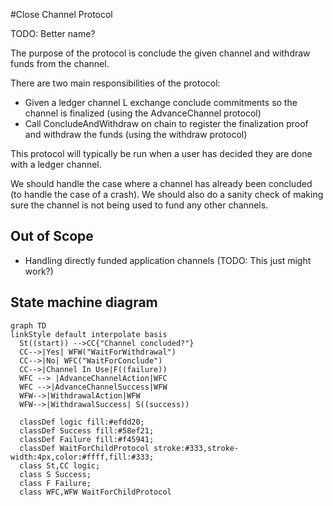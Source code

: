 #Close Channel Protocol

TODO: Better name?

The purpose of the protocol is conclude the given channel and withdraw funds from the channel.

There are two main responsibilities of the protocol:

- Given a ledger channel L exchange conclude commitments so the channel is finalized (using the AdvanceChannel protocol)
- Call ConcludeAndWithdraw on chain to register the finalization proof and withdraw the funds (using the withdraw protocol)

This protocol will typically be run when a user has decided they are done with a ledger channel.

We should handle the case where a channel has already been concluded (to handle the case of a crash).
We should also do a sanity check of making sure the channel is not being used to fund any other channels.

## Out of Scope

- Handling directly funded application channels (TODO: This just might work?)

## State machine diagram

```mermaid
graph TD
linkStyle default interpolate basis
  St((start)) -->CC{"Channel concluded?"}
  CC-->|Yes| WFW("WaitForWithdrawal")
  CC-->|No| WFC("WaitForConclude")
  CC-->|Channel In Use|F((failure))
  WFC --> |AdvanceChannelAction|WFC
  WFC -->|AdvanceChannelSuccess|WFW
  WFW-->|WithdrawalAction|WFW
  WFW-->|WithdrawalSuccess| S((success))

  classDef logic fill:#efdd20;
  classDef Success fill:#58ef21;
  classDef Failure fill:#f45941;
  classDef WaitForChildProtocol stroke:#333,stroke-width:4px,color:#ffff,fill:#333;
  class St,CC logic;
  class S Success;
  class F Failure;
  class WFC,WFW WaitForChildProtocol
```
